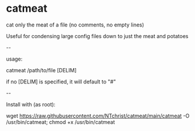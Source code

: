 # catmeat
cat only the meat of a file (no comments, no empty lines)

Useful for condensing large config files down to just the meat and potatoes

--

usage:

catmeat /path/to/file [DELIM]

if no [DELIM] is specified, it will default to "#"

--

Install with (as root):

wget https://raw.githubusercontent.com/NTchrist/catmeat/main/catmeat -O /usr/bin/catmeat; chmod +x /usr/bin/catmeat
